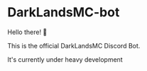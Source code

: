# DarkLandsMC-bot

Hello there! 👋

This is the official DarkLandsMC Discord Bot.

It's currently under heavy development
